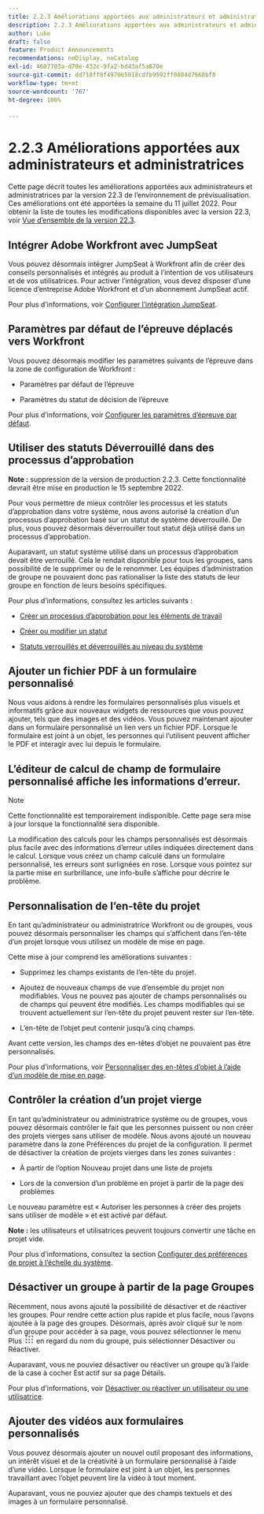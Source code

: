 ```yaml
---
title: 2.2.3 Améliorations apportées aux administrateurs et administratrices
description: 2.2.3 Améliorations apportées aux administrateurs et administratrices
author: Luke
draft: false
feature: Product Announcements
recommendations: noDisplay, noCatalog
exl-id: 4607703a-d70e-432c-9fa2-bd43af5a870e
source-git-commit: dd718ff8f497065018cdfb9592ff0804d7668bf8
workflow-type: tm+mt
source-wordcount: '767'
ht-degree: 100%

---
```


# 2.2.3 Améliorations apportées aux administrateurs et administratrices

Cette page décrit toutes les améliorations apportées aux administrateurs et administratrices par la version 22.3 de l’environnement de prévisualisation. Ces améliorations ont été apportées la semaine du 11 juillet 2022. Pour obtenir la liste de toutes les modifications disponibles avec la version 22.3, voir [Vue d’ensemble de la version 22.3](/help/quicksilver/product-announcements/product-releases/22.3-release-activity/22-3-release-overview.md).

## Intégrer Adobe Workfront avec JumpSeat

Vous pouvez désormais intégrer JumpSeat à Workfront afin de créer des conseils personnalisés et intégrés au produit à l’intention de vos utilisateurs et de vos utilisatrices. Pour activer l’intégration, vous devez disposer d’une licence d’entreprise Adobe Workfront et d’un abonnement JumpSeat actif.

Pour plus d’informations, voir [Configurer l’intégration JumpSeat](/help/quicksilver/administration-and-setup/configure-integrations/configure-jumpseat.md).

## Paramètres par défaut de l’épreuve déplacés vers Workfront

Vous pouvez désormais modifier les paramètres suivants de l’épreuve dans la zone de configuration de Workfront :

* Paramètres par défaut de l’épreuve

* Paramètres du statut de décision de l’épreuve

Pour plus d’informations, voir [Configurer les paramètres d’épreuve par défaut](/help/quicksilver/administration-and-setup/manage-workfront/configure-proofing/configure-default-proof-settings.md).

## Utiliser des statuts Déverrouillé dans des processus d’approbation

**Note :** suppression de la version de production 2.2.3. Cette fonctionnalité devrait être mise en production le 15 septembre 2022.

Pour vous permettre de mieux contrôler les processus et les statuts d’approbation dans votre système, nous avons autorisé la création d’un processus d’approbation basé sur un statut de système déverrouillé. De plus, vous pouvez désormais déverrouiller tout statut déjà utilisé dans un processus d’approbation.

Auparavant, un statut système utilisé dans un processus d’approbation devait être verrouillé. Cela le rendait disponible pour tous les groupes, sans possibilité de le supprimer ou de le renommer. Les équipes d’administration de groupe ne pouvaient donc pas rationaliser la liste des statuts de leur groupe en fonction de leurs besoins spécifiques.

Pour plus d’informations, consultez les articles suivants :

* [Créer un processus d’approbation pour les éléments de travail](/help/quicksilver/administration-and-setup/customize-workfront/configure-approval-milestone-processes/create-approval-processes.md)

* [Créer ou modifier un statut](/help/quicksilver/administration-and-setup/customize-workfront/creating-custom-status-and-priority-labels/create-or-edit-a-status.md)

* [Statuts verrouillés et déverrouillés au niveau du système](/help/quicksilver/administration-and-setup/customize-workfront/creating-custom-status-and-priority-labels/lock-or-unlock-a-custom-system-level-status.md)


## Ajouter un fichier PDF à un formulaire personnalisé

Nous vous aidons à rendre les formulaires personnalisés plus visuels et informatifs grâce aux nouveaux widgets de ressources que vous pouvez ajouter, tels que des images et des vidéos. Vous pouvez maintenant ajouter dans un formulaire personnalisé un lien vers un fichier PDF. Lorsque le formulaire est joint à un objet, les personnes qui l’utilisent peuvent afficher le PDF et interagir avec lui depuis le formulaire.

## L’éditeur de calcul de champ de formulaire personnalisé affiche les informations d’erreur.

>[!NOTE]
>
>Cette fonctionnalité est temporairement indisponible. Cette page sera mise à jour lorsque la fonctionnalité sera disponible.

La modification des calculs pour les champs personnalisés est désormais plus facile avec des informations d’erreur utiles indiquées directement dans le calcul. Lorsque vous créez un champ calculé dans un formulaire personnalisé, les erreurs sont surlignées en rose. Lorsque vous pointez sur la partie mise en surbrillance, une info-bulle s’affiche pour décrire le problème.

## Personnalisation de l’en-tête du projet

En tant qu’administrateur ou administratrice Workfront ou de groupes, vous pouvez désormais personnaliser les champs qui s’affichent dans l’en-tête d’un projet lorsque vous utilisez un modèle de mise en page.

Cette mise à jour comprend les améliorations suivantes :

* Supprimez les champs existants de l’en-tête du projet.

* Ajoutez de nouveaux champs de vue d’ensemble du projet non modifiables. Vous ne pouvez pas ajouter de champs personnalisés ou de champs qui peuvent être modifiés. Les champs modifiables qui se trouvent actuellement sur l’en-tête du projet peuvent rester sur l’en-tête.

* L’en-tête de l’objet peut contenir jusqu’à cinq champs.


Avant cette version, les champs des en-têtes d’objet ne pouvaient pas être personnalisés.

Pour plus d’informations, voir [Personnaliser des en-têtes d’objet à l’aide d’un modèle de mise en page](/help/quicksilver/administration-and-setup/customize-workfront/use-layout-templates/customize-object-headers.md).

## Contrôler la création d’un projet vierge

En tant qu’administrateur ou administratrice système ou de groupes, vous pouvez désormais contrôler le fait que les personnes puissent ou non créer des projets vierges sans utiliser de modèle. Nous avons ajouté un nouveau paramètre dans la zone Préférences du projet de la configuration. Il permet de désactiver la création de projets vierges dans les zones suivantes :

* À partir de l’option Nouveau projet dans une liste de projets

* Lors de la conversion d’un problème en projet à partir de la page des problèmes


Le nouveau paramètre est « Autoriser les personnes à créer des projets sans utiliser de modèle » et est activé par défaut.

**Note :** les utilisateurs et utilisatrices peuvent toujours convertir une tâche en projet vide.

Pour plus d’informations, consultez la section [Configurer des préférences de projet à l’échelle du système](/help/quicksilver/administration-and-setup/set-up-workfront/configure-system-defaults/set-project-preferences.md).

## Désactiver un groupe à partir de la page Groupes

Récemment, nous avons ajouté la possibilité de désactiver et de réactiver les groupes. Pour rendre cette action plus rapide et plus facile, nous l’avons ajoutée à la page des groupes. Désormais, après avoir cliqué sur le nom d’un groupe pour accéder à sa page, vous pouvez sélectionner le menu Plus ![](/help/quicksilver/administration-and-setup/manage-groups/create-and-manage-groups/assets/main-menu-icon.png) en regard du nom du groupe, puis sélectionner Désactiver ou Réactiver.

Auparavant, vous ne pouviez désactiver ou réactiver un groupe qu’à l’aide de la case à cocher Est actif sur sa page Détails.

Pour plus d’informations, voir [Désactiver ou réactiver un utilisateur ou une utilisatrice](/help/quicksilver/administration-and-setup/manage-groups/create-and-manage-groups/deactivate-or-reactivate-a-group.md).

## Ajouter des vidéos aux formulaires personnalisés

Vous pouvez désormais ajouter un nouvel outil proposant des informations, un intérêt visuel et de la créativité à un formulaire personnalisé à l’aide d’une vidéo. Lorsque le formulaire est joint à un objet, les personnes travaillant avec l’objet peuvent lire la vidéo à tout moment.

Auparavant, vous ne pouviez ajouter que des champs textuels et des images à un formulaire personnalisé.

